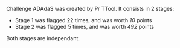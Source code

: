 Challenge ADAdaS was created by Pr TTool. It consists in 2 stages:

- Stage 1 was flagged 22 times, and was worth *10* points
- Stage 2 was flagged 5 times, and was worth *492* points

Both stages are independant.
